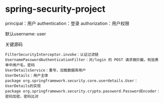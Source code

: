 # spring-security-project
principal：用户
authentication：登录
authorization：用户权限

默认username: user

关键源码
```
FilterSecurityInterceptor.invoke：认证过滤链
UsernamePasswordAuthenticationFilter：对/login 的 POST 请求做拦截，校验表单中用户名，密码
UserDetailsService：重写，加载数据库用户
UserDetails：用户主体
package org.springframework.security.core.userdetails.User：UserDetails的实现
package org.springframework.security.crypto.password.PasswordEncoder：密码加密，密码比对
```

